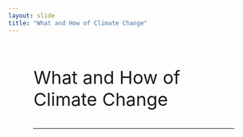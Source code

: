 ```yaml
---
layout: slide
title: "What and How of Climate Change"
---
```


<style>
  .slide-container {
    position: relative;
    text-align: left;
    height: 100%;
    padding: 10% 10%;
  }
  
  .title {
    font-size: 36px;
    margin-bottom: 1em;
  }

  .presenters {
    position: absolute;
    bottom: 0;
    left: 0;
    margin-bottom: 2em;
    font-size: 18px;
  }
</style>

<div class="slide-container">
  <div class="title">What and How of Climate Change</div>
  <hr>
  <div class="presenters">
    Aravindhan Nagarajan<br>
    Assistant Professor, Azim Premji University, Bengaluru<br>
    Sandeep Mahato<br>
    Consultant, Climate Change, MSSRF
  </div>
</div>
